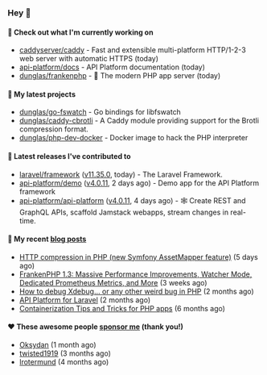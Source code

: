 ### Hey 👋

#### 👷 Check out what I'm currently working on

- [caddyserver/caddy](https://github.com/caddyserver/caddy) - Fast and extensible multi-platform HTTP/1-2-3 web server with automatic HTTPS (today)
- [api-platform/docs](https://github.com/api-platform/docs) - API Platform documentation (today)
- [dunglas/frankenphp](https://github.com/dunglas/frankenphp) - 🧟 The modern PHP app server (today)

#### 🌱 My latest projects

- [dunglas/go-fswatch](https://github.com/dunglas/go-fswatch) - Go bindings for libfswatch
- [dunglas/caddy-cbrotli](https://github.com/dunglas/caddy-cbrotli) - A Caddy module providing support for the Brotli compression format.
- [dunglas/php-dev-docker](https://github.com/dunglas/php-dev-docker) - Docker image to hack the PHP interpreter

#### 🔭 Latest releases I've contributed to

- [laravel/framework](https://github.com/laravel/framework) ([v11.35.0](https://github.com/laravel/framework/releases/tag/v11.35.0), today) - The Laravel Framework.
- [api-platform/demo](https://github.com/api-platform/demo) ([v4.0.11](https://github.com/api-platform/demo/releases/tag/v4.0.11), 2 days ago) - Demo app for the API Platform framework
- [api-platform/api-platform](https://github.com/api-platform/api-platform) ([v4.0.11](https://github.com/api-platform/api-platform/releases/tag/v4.0.11), 4 days ago) - 🕸️ Create REST and GraphQL APIs, scaffold Jamstack webapps, stream changes in real-time.

#### 📜 My recent [blog posts](https://dunglas.fr)

- [HTTP compression in PHP (new Symfony AssetMapper feature)](https://dunglas.dev/2024/12/http-compression-in-php-new-symfony-assetmapper-feature/) (5 days ago)
- [FrankenPHP 1.3: Massive Performance Improvements, Watcher Mode, Dedicated Prometheus Metrics, and More](https://dunglas.dev/2024/11/frankenphp-1-3-massive-performance-improvements-watcher-mode-dedicated-prometheus-metrics-and-more/) (3 weeks ago)
- [How to debug Xdebug… or any other weird bug in PHP](https://dunglas.dev/2024/10/how-to-debug-xdebug-or-any-other-weird-bug-in-php/) (2 months ago)
- [API Platform for Laravel](https://dunglas.dev/2024/09/api-platform-for-laravel/) (2 months ago)
- [Containerization Tips and Tricks for PHP apps](https://dunglas.dev/2024/05/containerization-tips-and-tricks-for-php-apps/) (6 months ago)

#### ❤️ These awesome people [sponsor me](https://github.com/sponsors/dunglas) (thank you!)

- [Oksydan](https://github.com/Oksydan) (1 month ago)
- [twisted1919](https://github.com/twisted1919) (3 months ago)
- [lrotermund](https://github.com/lrotermund) (4 months ago)
